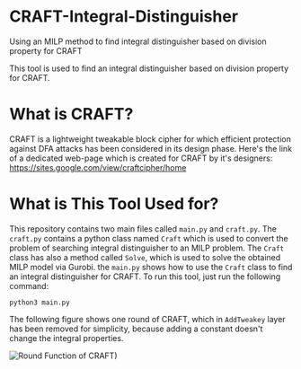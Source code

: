# CRAFT-Integral-Distinguisher
Using an MILP method to find integral distinguisher based on division property for CRAFT

This tool is used to find an integral distinguisher based on division property for CRAFT. 

# What is CRAFT?
CRAFT is a lightweight tweakable block cipher for which efficient protection against DFA attacks has been considered in its design phase. Here's the link of a dedicated web-page which 
is created for CRAFT by it's designers: 
https://sites.google.com/view/craftcipher/home

# What is This Tool Used for?
This repository contains two main files called `main.py` and `craft.py`. The `craft.py` contains a python class named `Craft` which is used to convert the problem 
of searching integral distinguisher to an MILP problem. The `Craft` class has also a method called `Solve`, which is used to solve the obtained MILP model via Gurobi. 
the `main.py` shows how to use the `Craft` class to find an integral distinguisher for CRAFT. To run this tool, just run the following command: 

    python3 main.py

The following figure shows one round of CRAFT, which in `AddTweakey` layer has been removed for simplicity, because adding a constant doesn't change the integral properties.


![Round Function of CRAFT)](https://github.com/hadipourh/CRAFT-Integral-Distinguisher/blob/master/Images/CRAFT-Round-Function.svg)


